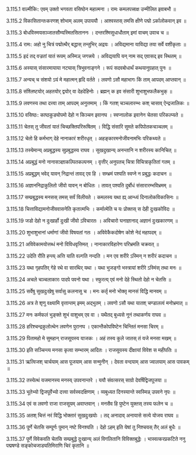 3.115.1
वाल्मीकिः:
एवम् उक्तो भगवता वसिष्ठेन महात्मना ।
रामः कमलपत्त्राक्ष उन्मीलित इवाबभौ ॥


3.115.2
विकासितान्तःकरणश् शोभाम् अलम् उपाययौ ।
आश्वस्तस् तमसि क्षीणे पद्मो ऽर्कालोकवान् इव ॥


3.115.3
बोधविस्मयसञ्जातसौम्यस्मितसिताननः ।
दन्तरश्मिसुधाधौताम् इमां वाचम् उवाच च ॥


3.115.4
रामः:
अहो नु चित्रं पद्मोत्थैर् बद्धास् तन्तुभिर् अद्रयः ।
अविद्यमाना याविद्या तया सर्वे वशीकृताः ॥


3.115.5
इदं तद् वज्रतां यातं रूपम् अस्मिञ् जगत्त्रये ।
अविद्ययापि यन् नाम सद् एवासद् इव स्थितम् ॥


3.115.6
अस्यास् संसारमायाया नट्यास् त्रिभुवनाङ्गने ।
रूपं सदवबोधार्थं कथयानुग्रहात् पुनः ॥


3.115.7
अन्यच् च संशयो ऽयं मे महात्मन् हृदि वर्तते ।
लवणो ऽसौ महाभागः किं ताम् आपदम् आप्तवान् ॥


3.115.8
संश्लिष्टयोर् अहतयोर् द्वयोर् वा देहदेहिनोः ।
ब्रह्मन् क इव संसारी शुभाशुभफलैकभुक् ॥


3.115.9
लवणस्य तथा दत्त्वा ताम् आपदम् अनुत्तमाम् ।
किं गतश् चञ्चलारम्भः कश् चासाव् ऐन्द्रजालिकः ॥


3.115.10
वसिष्ठः:
काष्ठकुड्योपमो देहो न किञ्चन इवानघ ।
स्वप्नालोक इवानेन चेतसा परिकल्प्यते ॥


3.115.11
चेतस् तु जीवतां यातं चिच्छक्तिपरिरूषितम् ।
विद्धि संसारि सुमते कपिपोतकचञ्चलम् ॥


3.115.12
चेतो हि कर्मभाग् देहे नानाकारं शरीरधृत् ।
अहङ्कारमनोजीवनामभिः परिकथ्यते ॥


3.115.13
तस्येमान्य् अप्रबुद्धस्य सुप्रबुद्धस्य राघव ।
सुखदुखान्य् अनन्तानि न शरीरस्य कानिचित् ॥


3.115.14
अप्रबुद्धं मनो नानासञ्ज्ञाकल्पितकल्पनम् ।
वृत्तीर् अनुपतच् चित्रा विचित्राकृतितां गतम् ॥


3.115.15
अप्रबुद्धम् भवेद् यावन् निद्रान्तं तावद् एव हि ।
सम्भ्रमं पश्यति स्वप्ने न प्रबुद्धः कदाचन ॥


3.115.16
अज्ञाननिद्राकुलितो जीवो यावन् न बोधितः ।
तावत् पश्यति दुर्बोधं संसारारम्भविभ्रमम् ॥


3.115.17
सम्प्रबुद्धस्य मनसस् तमस् सर्वं विलीयते ।
कमलस्य यथा ह्य् आन्ध्यं दिनालोकविकासिनः ॥


3.115.18
चित्ताविद्यामनोजीववासनेति कृतात्मभिः ।
कर्मात्मेति च यः प्रोक्तस् स देही दुःखकोविदः ॥


3.115.19
जडो देहो न दुःखार्हो दुःखी जीवो ऽविचारतः ।
अविचारो घनाज्ञानाद् अज्ञानं दुःखकारणम् ॥


3.115.20
शुभाशुभानां धर्माणां जीवो विषयतां गतः ।
अविवेकैकदोषेण कोशे नेदं महापदम् ॥


3.115.21
अविवेकामयोत्तब्धं मनो विविधवृत्तिमत् ।
नानाकारविहारेण परिभ्रमति चक्रवत् ॥


3.115.22
उदेति रौति हन्त्य् अत्ति याति वल्गति नन्दति ।
मन एव शरीरे ऽस्मिन् न शरीरं कदाचन ॥


3.115.23
यथा गृहपतिर् गेहे रथे वा सारथिर् यथा ।
यथा भुजङ्गो भस्त्रायां शरीरे ऽस्मिंस् तथा मनः ॥


3.115.24
अचले चञ्चलाकारः पादपे पवनो यथा ।
स्फुरत्य् एवं मनो देहे स्थितो देहो न चेतसि ॥


3.115.25
सर्वेषु सुखदुःखेषु सर्वासु कलनासु च ।
मनः कर्तृ मनो भोक्तृ मानसं विद्धि मानवम् ॥


3.115.26
अत्र ते शृणु वक्ष्यामि वृत्तान्तम् इमम् अद्भुतम् ।
लवणो ऽसौ यथा यातश् चण्डालत्वं मनोभ्रमात् ॥


3.115.27
मनः कर्मफलं भुङ्क्ते शुभं वाशुभम् एव वा ।
यथैतद् बुध्यसे नूनं तथाकर्णय राघव ॥


3.115.28
हरिश्चन्द्रकुलोत्थेन लवणेन पुरानघ ।
एकान्तैकोपविष्टेन चिन्तितं मनसा चिरम् ॥


3.115.29
पितामहो मे सुमहान् राजसूयस्य याजकः ।
अहं तस्य कुले जातस् तं यजे मनसा मखम् ॥


3.115.30
इति सञ्चिन्त्य मनसा कृत्वा सम्भारम् आदितः ।
राजसूयस्य दीक्षायां विवेश स महीपतिः ॥


3.115.31
ऋत्विजश् चार्चयाम् आस पूजयाम् आस सन्मुनीन् ।
देवता वन्दयाम् आस ज्वालयाम् आस पावकम् ॥


3.115.32
तस्येत्थं यजमानस्य मनस्य् उपवनान्तरे ।
ययौ संवत्सरस् साग्रो देवर्षिद्विजपूजया ॥


3.115.33
भूतेभ्यो द्विजपूर्वेभ्यो दत्त्वा सर्वस्वदक्षिणाम् ।
व्यबुध्यत दिनस्यान्ते स्वस्मिन्न् उपवने नृपः ॥


3.115.34
एवं स लवणो राजा राजसूयम् अवाप्तवान् ।
मनसैव हि पुष्टेन युक्तस् तस्य फलेन च ॥


3.115.35
अतश् चित्तं नरं विद्धि भोक्तारं सुखदुःखयोः ।
तद् अनादाव् अनायासे सत्ये योजय राघव ॥


3.115.36
पूर्णे चेतसि सम्पूर्णः पुमान् नष्टे विनश्यति ।
देहो ऽहम् इति येषां तु निश्चयस् तैर् अलं बुधैः ॥


3.115.37
पूर्णे विवेकवति चेतसि सम्प्रबुद्धे दुःखान्य् अलं विगलितानि विविक्तबुद्धेः ।
भास्वत्करप्रकटिते ननु पद्मषण्डे सङ्कोचजाड्यतिमिराणि चिरं कृतानि ॥

